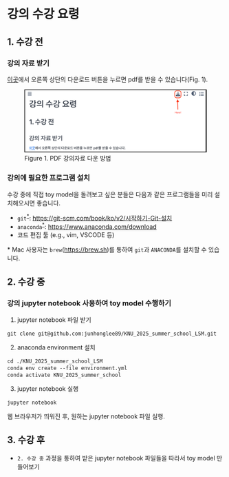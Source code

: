 # 강의 수강 요령

## 1. 수강 전
### 강의 자료 받기
[이곳][git_page]에서 오른쪽 상단의 다운로드 버튼을 누르면 pdf를 받을 수 있습니다(Fig. 1).
<!-- git page 링크 수정 필요 -->

<figure>
  <img src="../_static/images/pdf_download.png" alt="PDF 강의자료 다운 방법">
  <figcaption>Figure 1. PDF 강의자료 다운 방법</figcaption>
</figure>


### 강의에 필요한 프로그램 설치
수강 중에 직접 toy model을 돌려보고 싶은 분들은 다음과 같은 프로그램들을 미리 설치해오시면 좋습니다.

- `git`<sup><a href="#footnote-1">*</a></sup>: https://git-scm.com/book/ko/v2/시작하기-Git-설치
- `anaconda`<sup><a href="#footnote-1">*</a></sup>: https://www.anaconda.com/download
- 코드 편집 툴 (e.g., vim, VSCODE 등)

<a name="footnote-1">*</a> Mac 사용자는 `brew`(https://brew.sh)를 통하여 `git`과 `ANACONDA`를 설치할 수 있습니다.



## 2. 수강 중
### 강의 jupyter notebook 사용하여 toy model 수행하기

1. jupyter notebook 파일 받기
```
git clone git@github.com:junhonglee89/KNU_2025_summer_school_LSM.git
```

2. anaconda environment 설치
```
cd ./KNU_2025_summer_school_LSM
conda env create --file environment.yml
conda activate KNU_2025_summer_school
```

3. jupyter notebook 실행
```
jupyter notebook
```
웹 브라우저가 띄워진 후, 원하는 jupyter notebook 파일 실행.


## 3. 수강 후
- `2. 수강 중` 과정을 통하여 받은  jupyter notebook 파일들을 따라서 toy model 만들어보기
<!-- 과제가 있다면 여기에 설명-->



[git_page]: https://scholar.google.com/citations?user=CfzQ610AAAAJ&hl=en